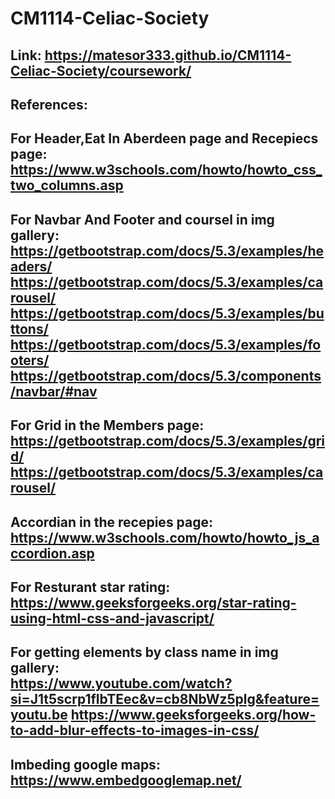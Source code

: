 # CM1114-Celiac-Society
Link:
https://matesor333.github.io/CM1114-Celiac-Society/coursework/
-----------------------------------------------
References:
--------------------------------------------
For Header,Eat In Aberdeen page and Recepiecs page:                                                    
https://www.w3schools.com/howto/howto_css_two_columns.asp
----------------------------------------------------------------
For Navbar And Footer and coursel in img gallery:                                                    
https://getbootstrap.com/docs/5.3/examples/headers/
https://getbootstrap.com/docs/5.3/examples/carousel/
https://getbootstrap.com/docs/5.3/examples/buttons/
https://getbootstrap.com/docs/5.3/examples/footers/
https://getbootstrap.com/docs/5.3/components/navbar/#nav
-------------------------------------------------------
For Grid in the Members page:                                                          
https://getbootstrap.com/docs/5.3/examples/grid/
https://getbootstrap.com/docs/5.3/examples/carousel/
------------------------------------------------------------
Accordian in the recepies page:                                          
https://www.w3schools.com/howto/howto_js_accordion.asp
----------------------------------------------------------------

For Resturant star rating:                                                    
https://www.geeksforgeeks.org/star-rating-using-html-css-and-javascript/
-------------------------
For getting elements by class name in img gallery:                                             
https://www.youtube.com/watch?si=J1t5scrp1flbTEec&v=cb8NbWz5plg&feature=youtu.be
https://www.geeksforgeeks.org/how-to-add-blur-effects-to-images-in-css/
----------------------------------------------------------------
Imbeding google maps:                     
https://www.embedgooglemap.net/
-------------------------------

